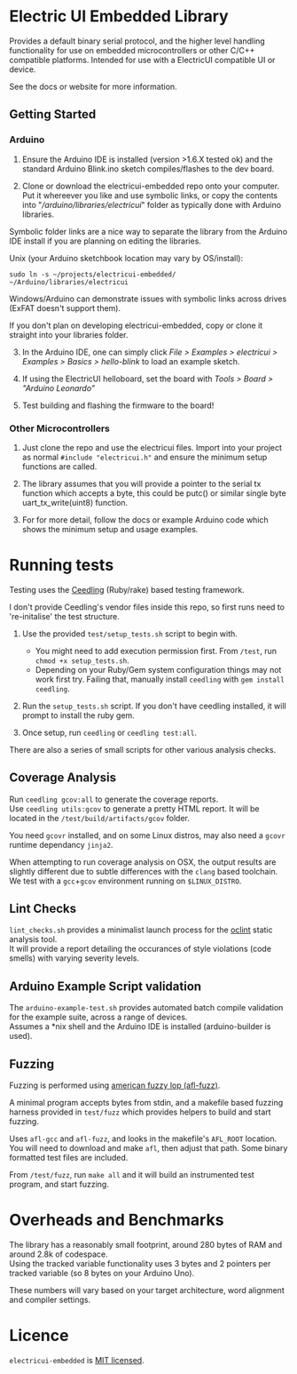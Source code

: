 # Electric UI Embedded Library

Provides a default binary serial protocol, and the higher level handling functionality for use on embedded microcontrollers or other C/C++ compatible platforms. Intended for use with a ElectricUI compatible UI or device.

See the docs or website for more information.

## Getting Started

### Arduino

1. Ensure the Arduino IDE is installed (version >1.6.X tested ok) and the standard Arduino Blink.ino sketch compiles/flashes to the dev board.

2. Clone or download the electricui-embedded repo onto your computer. Put it whereever you like and use symbolic links, or copy the contents into "*/arduino/libraries/electricui*" folder as typically done with Arduino libraries. 

Symbolic folder links are a nice way to separate the library from the Arduino IDE install if you are planning on editing the libraries.

Unix (your Arduino sketchbook location may vary by OS/install):

```
sudo ln -s ~/projects/electricui-embedded/ ~/Arduino/libraries/electricui
```

Windows/Arduino can demonstrate issues with symbolic links across drives (ExFAT doesn't support them).

If you don't plan on developing electricui-embedded, copy or clone it straight into your libraries folder.

3. In the Arduino IDE, one can simply click *File > Examples > electricui > Examples > Basics > hello-blink* to load an example sketch.

4. If using the ElectricUI helloboard, set the board with *Tools > Board > "Arduino Leonardo"*

5. Test building and flashing the firmware to the board!


### Other Microcontrollers 

1. Just clone the repo and use the electricui files. Import into your project as normal `#include "electricui.h"` and ensure the minimum setup functions are called.

2. The library assumes that you will provide a pointer to the serial tx function which accepts a byte, this could be putc() or similar single byte uart_tx_write(uint8) function.

3. For for more detail, follow the docs or example Arduino code which shows the minimum setup and usage examples.


# Running tests

Testing uses the [Ceedling](http://www.throwtheswitch.org/ceedling/) (Ruby/rake) based testing framework.

I don't provide Ceedling's vendor files inside this repo, so first runs need to 're-initalise' the test structure.

1. Use the provided `test/setup_tests.sh` script to begin with. 
	- You might need to add execution permission first. From `/test`, run `chmod +x setup_tests.sh`.
	- Depending on your Ruby/Gem system configuration things may not work first try. Failing that, manually install `ceedling` with `gem install ceedling`.

2. Run the `setup_tests.sh` script. If you don't have ceedling installed, it will prompt to install the ruby gem.

3. Once setup, run `ceedling` or `ceedling test:all`.

There are also a series of small scripts for other various analysis checks.

## Coverage Analysis

Run `ceedling gcov:all` to generate the coverage reports.  
Use `ceedling utils:gcov` to generate a pretty HTML report. It will be located in the `/test/build/artifacts/gcov` folder.

You need `gcovr` installed, and on some Linux distros, may also need a `gcovr` runtime dependancy `jinja2`.

When attempting to run coverage analysis on OSX, the output results are slightly different due to subtle differences with the `clang` based toolchain. We test with a `gcc`+`gcov` environment running on `$LINUX_DISTRO`.

## Lint Checks

`lint_checks.sh` provides a minimalist launch process for the [oclint](http://oclint.org/) static analysis tool.  
It will provide a report detailing the occurances of style violations (code smells) with varying severity levels.

## Arduino Example Script validation

The `arduino-example-test.sh` provides automated batch compile validation for the example suite, across a range of devices.  
Assumes a \*nix shell and the Arduino IDE is installed (arduino-builder is used).

## Fuzzing

Fuzzing is performed using [american fuzzy lop (afl-fuzz)](http://lcamtuf.coredump.cx/afl/).

A minimal program accepts bytes from stdin, and a makefile based fuzzing harness provided in `test/fuzz` which provides helpers to build and start fuzzing.

Uses `afl-gcc` and `afl-fuzz`, and looks in the makefile's `AFL_ROOT` location. You will need to download and make `afl`, then adjust that path.
Some binary formatted test files are included.

From `/test/fuzz`, run `make all` and it will build an instrumented test program, and start fuzzing.

# Overheads and Benchmarks

The library has a reasonably small footprint, around 280 bytes of RAM and around 2.8k of codespace.  
Using the tracked variable functionality uses 3 bytes and 2 pointers per tracked variable (so 8 bytes on your Arduino Uno).

These numbers will vary based on your target architecture, word alignment and compiler settings.

# Licence

`electricui-embedded` is [MIT licensed](LICENSE.md).